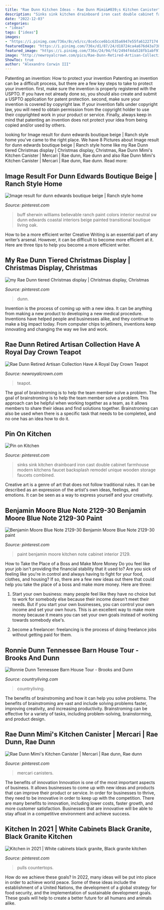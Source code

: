 ```yaml
---
title: "Rae Dunn Kitchen Ideas - Rae Dunn Mimi&#039;s Kitchen Canister"
description: "Sinks sink kitchen drainboard iron cast double cabinet farmhouse modern kitchens faucet backsplash remodel unique wooden storage faucets combined"
date: "2022-12-03"
categories:
- "ideas"
tags: ["ideas"]
images:
- "https://i.pinimg.com/736x/8c/e5/cc/8ce5cce6b1c635a6947e55fa61227174.jpg"
featuredImage: "https://i.pinimg.com/736x/d1/87/24/d18724ca4a676d43a7386bc4055114db.jpg"
featured_image: "https://i.pinimg.com/736x/24/94/f4/2494f4da528fb1abf97550d14e43477f.jpg"
image: "http://newroyalcrown.com/pics/Rae-Dunn-Retired-Artisan-Collection-Have-A-Royal-Day-Crown-Teapot-04-xlqc.jpg"
ShowToc: true
author: "Alexandro Corwin III"
---
```



Patenting an invention: How to protect your invention
Patenting an invention can be a difficult process, but there are a few key steps to take to protect your invention. first, make sure the invention is properly registered with the USPTO. If you have not already done so, you should also create and submit a USPTO application for patent protection. second, make sure your invention is covered by copyright law. If your invention falls under copyright law, you will need to obtain permission from the copyright holder to use their copyrighted work in your product or service. Finally, always keep in mind that patenting an invention does not protect your idea from being copied and/or used by others.

	

		
looking for Image result for dunn edwards boutique beige | Ranch style home you've came to the right place. We have 8 Pictures about Image result for dunn edwards boutique beige | Ranch style home like my Rae Dunn tiered Christmas display | Christmas display, Christmas, Rae Dunn Mimi&#039;s Kitchen Canister | Mercari | Rae dunn, Rae dunn and also Rae Dunn Mimi&#039;s Kitchen Canister | Mercari | Rae dunn, Rae dunn. Read more:
		
    
## Image Result For Dunn Edwards Boutique Beige | Ranch Style Home

<img loading=lazy src="https://i.pinimg.com/736x/d1/87/24/d18724ca4a676d43a7386bc4055114db.jpg" onerror="this.onerror=null;this.src='https://tse2.mm.bing.net/th?id=OIP._1Ko8BzVKS4_oZcK1RL8rQHaKi&amp;pid=15.1';" alt="Image result for dunn edwards boutique beige | Ranch style home">

_Source: pinterest.com_

>buff sherwin williams believable ranch paint colors interior neutral sw dunn edwards coastal interiors beige painted transitional boutique living oak. 

	

How to be a more efficient writer
Creative Writing is an essential part of any writer’s arsenal. However, it can be difficult to become more efficient at it. Here are three tips to help you become a more efficient writer.

    
## My Rae Dunn Tiered Christmas Display | Christmas Display, Christmas

<img loading=lazy src="https://i.pinimg.com/originals/b9/48/52/b948525381d1342f6ceefde9ee14a0de.jpg" onerror="this.onerror=null;this.src='https://tse2.mm.bing.net/th?id=OIP.0nXY55-H5Kw_NNuzLZ4c-wHaNK&amp;pid=15.1';" alt="my Rae Dunn tiered Christmas display | Christmas display, Christmas">

_Source: pinterest.com_

>dunn. 

	

Invention is the process of coming up with a new idea. It can be anything from making a new product to developing a new medical procedure. Inventions have helped people and businesses alike, and they continue to make a big impact today. From computer chips to jetliners, inventions keep innovating and changing the way we live and work.

    
## Rae Dunn Retired Artisan Collection Have A Royal Day Crown Teapot

<img loading=lazy src="http://newroyalcrown.com/pics/Rae-Dunn-Retired-Artisan-Collection-Have-A-Royal-Day-Crown-Teapot-04-xlqc.jpg" onerror="this.onerror=null;this.src='https://tse1.mm.bing.net/th?id=OIP.0i2M9UySamPv8BR-eHkPtQAAAA&amp;pid=15.1';" alt="Rae Dunn Retired Artisan Collection Have A Royal Day Crown Teapot">

_Source: newroyalcrown.com_

>teapot. 

	

The goal of brainstroming is to help the team member solve a problem.
The goal of brainstroming is to help the team member solve a problem. This approach can be helpful when working together as a team, as it allows members to share their ideas and find solutions together. Brainstroming can also be used when there is a specific task that needs to be completed, and no one has an idea how to do it.

    
## Pin On Kitchen

<img loading=lazy src="https://i.pinimg.com/736x/25/7e/fc/257efc39864ab976338d991aeebb0768.jpg" onerror="this.onerror=null;this.src='https://tse3.mm.bing.net/th?id=OIP.2bUj0EU4mf6kGcZtyCZtNQHaFd&amp;pid=15.1';" alt="Pin on Kitchen">

_Source: pinterest.com_

>sinks sink kitchen drainboard iron cast double cabinet farmhouse modern kitchens faucet backsplash remodel unique wooden storage faucets combined. 

	

Creative art is a genre of art that does not follow traditional rules. It can be described as an expression of the artist's own ideas, feelings, and emotions. It can be seen as a way to express yourself and your creativity.

    
## Benjamin Moore Blue Note 2129-30 Benjamin Moore Blue Note 2129-30 Paint

<img loading=lazy src="https://i.pinimg.com/736x/24/94/f4/2494f4da528fb1abf97550d14e43477f.jpg" onerror="this.onerror=null;this.src='https://tse3.mm.bing.net/th?id=OIP.XIJzwAdhlrDUK3RZzMQ1xgHaLH&amp;pid=15.1';" alt="Benjamin Moore Blue Note 2129-30 Benjamin Moore Blue Note 2129-30 paint">

_Source: pinterest.com_

>paint benjamin moore kitchen note cabinet interior 2129. 

	

How to Take the Place of a Boss and Make More Money
Do you feel like your job isn't providing the financial stability that it used to? Are you sick of feeling like you're in control and always having to fight for your food, clothes, and housing? If so, there are a few new ideas out there that could help you take the place of a boss and make more money. Here are three:
1. Start your own business: many people feel like they have no choice but to work for somebody else because their income doesn't meet their needs. But if you start your own businesses, you can control your own income and set your own hours. This is an excellent way to make more money because it means you can set your own goals instead of working towards somebody else's.

2. become a freelancer: freelancing is the process of doing freelance jobs without getting paid for them.

    
## Ronnie Dunn Tennessee Barn House Tour - Brooks And Dunn

<img loading=lazy src="http://clv.h-cdn.co/assets/15/20/raising-the-barn-porch-0615.jpg" onerror="this.onerror=null;this.src='https://tse1.mm.bing.net/th?id=OIP.3zArdtvWdkkPU7_6vIKGDAHaJ4&amp;pid=15.1';" alt="Ronnie Dunn Tennessee Barn House Tour - Brooks and Dunn">

_Source: countryliving.com_

>countryliving. 

	

The benefits of brainstroming and how it can help you solve problems.
The benefits of brainstroming are vast and include solving problems faster, improving creativity, and increasing productivity. Brainstroming can be effective for a variety of tasks, including problem-solving, brainstorming, and product design.

    
## Rae Dunn Mimi&#039;s Kitchen Canister | Mercari | Rae Dunn, Rae Dunn

<img loading=lazy src="https://i.pinimg.com/736x/8c/e5/cc/8ce5cce6b1c635a6947e55fa61227174.jpg" onerror="this.onerror=null;this.src='https://tse2.mm.bing.net/th?id=OIP._sem4ax1dO9Qhx8iRI5xHgHaJ3&amp;pid=15.1';" alt="Rae Dunn Mimi&#039;s Kitchen Canister | Mercari | Rae dunn, Rae dunn">

_Source: pinterest.com_

>mercari canisters. 

	

The benefits of innovation
Innovation is one of the most important aspects of business. It allows businesses to come up with new ideas and products that can improve their product or service. In order for businesses to thrive, they need to be innovative in order to keep up with the competition. There are many benefits to innovation, including lower costs, faster growth, and more customer satisfaction. Businesses that are innovative will be able to stay afloat in a competitive environment and achieve success.

    
## Kitchen In 2021 | White Cabinets Black Granite, Black Granite Kitchen

<img loading=lazy src="https://i.pinimg.com/originals/de/0b/0c/de0b0c971e3b3eb89933146f35827dc1.jpg" onerror="this.onerror=null;this.src='https://tse2.mm.bing.net/th?id=OIP.NyZfe5lXTE3hUJTtC-Q1CQHaJ4&amp;pid=15.1';" alt="Kitchen in 2021 | White cabinets black granite, Black granite kitchen">

_Source: pinterest.com_

>pulls countertops. 

	

How do we achieve these goals?
In 2022, many ideas will be put into place in order to achieve world peace. Some of these ideas include the establishment of a United Nations, the development of a global strategy for food security, and the implementation of sustainable development goals. These goals will help to create a better future for all humans and animals alike.

